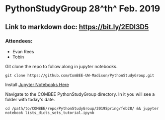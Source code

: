 # PythonStudyGroup 28^th^ Feb. 2019

## Link to markdown doc: https://bit.ly/2EDI3D5


### Attendees:
- Evan Rees
- Tobin


Git clone the repo to follow along in jupyter notebooks.

`git clone https://github.com/ComBEE-UW-Madison/PythonStudyGroup.git`


Install [Jupyter Notebooks Here](https://jupyter.org/install)

Navigate to the COMBEE PythonStudyGroup directory. In it you will see a folder with today's date.

`cd /path/to/COMBEE/repo/PythonStudyGroup/2019Spring/feb28/ && jupyter notebook lists_dicts_sets_tutorial.ipynb`